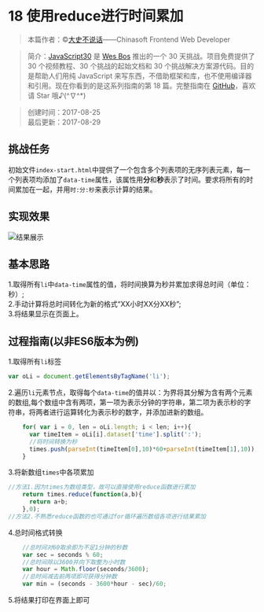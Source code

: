 # 18 使用reduce进行时间累加

> 本篇作者：©[大史不说话](https://github.com/dashnowords)——Chinasoft Frontend Web Developer

> 简介：[JavaScript30](https://javascript30.com) 是 [Wes Bos](https://github.com/wesbos) 推出的一个 30 天挑战。项目免费提供了 30 个视频教程、30
> 个挑战的起始文档和 30 个挑战解决方案源代码。目的是帮助人们用纯 JavaScript 来写东西，不借助框架和库，也不使用编译器和引用。现在你看到的是这系列指南的第 18
> 篇。完整指南在 [GitHub](https://github.com/soyaine/JavaScript30)，喜欢请 Star 哦♪(^∇^*)

> 创建时间：2017-08-25    
> 最后更新：2017-08-29

## 挑战任务

初始文件`index-start.html`中提供了一个包含多个列表项的无序列表元素，每一个列表项均添加了`data-time`属性，该属性用**分**和**秒**表示了时间。要求将所有的时间累加在一起，并用`时:分:秒`来表示计算的结果。

## 实现效果

![结果展示](https://github.com/soyaine/JavaScript30/blob/master/18%20-%20AddingUpTimesWithReduce/effects.png)

## 基本思路

1.取得所有`li`中`data-time`属性的值，将时间换算为秒并累加求得总时间（单位：秒）;<br>
2.手动计算将总时间转化为新的格式“XX小时XX分XX秒”;<br>
3.将结果显示在页面上。

## 过程指南(以非ES6版本为例)

1.取得所有`li`标签

```js
var oLi = document.getElementsByTagName('li');
```

2.遍历`li`元素节点，取得每个`data-time`的值并以：为界将其分解为含有两个元素的数组,每个数组中含有两项，第一项为表示分钟的字符串，第二项为表示秒的字符串，将两者进行运算转化为表示秒的数字，并添加进新的数组。

```js
    for( var i = 0, len = oLi.length; i < len; i++){
      var timeItem = oLi[i].dataset['time'].split(':');
      //将时间转换为秒
      times.push(parseInt(timeItem[0],10)*60+parseInt(timeItem[1],10));
    }
```

3.将新数组`times`中各项累加

```js
//方法1.因为times为数组类型，故可以直接使用reduce函数进行累加
    return times.reduce(function(a,b){
      return a+b;
    },0);
//方法2.不熟悉reduce函数的也可通过for循环遍历数组各项进行结果累加
```

4.总时间格式转换

```js
    //总时间对60取余即为不足1分钟的秒数
    var sec = seconds % 60;
    //总时间除以3600并向下取整为小时数
    var hour = Math.floor(seconds/3600);
    //总时间减去前两项即可获得分钟数
    var min = (seconds - 3600*hour - sec)/60;
```

5.将结果打印在界面上即可